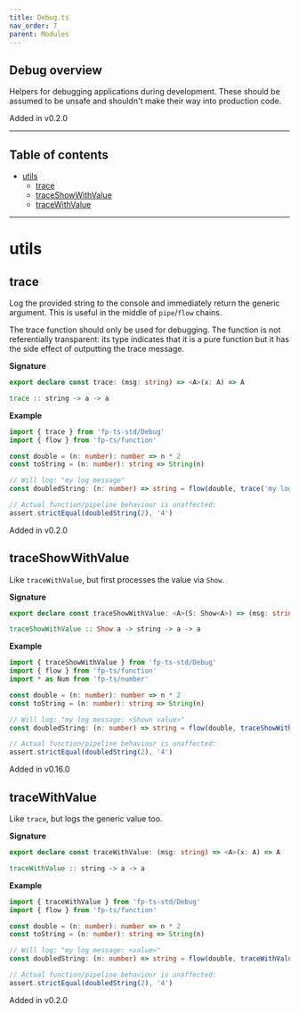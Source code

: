 ```yaml
---
title: Debug.ts
nav_order: 7
parent: Modules
---
```


## Debug overview

Helpers for debugging applications during development. These should be
assumed to be unsafe and shouldn't make their way into production code.

Added in v0.2.0

---

<h2 class="text-delta">Table of contents</h2>

- [utils](#utils)
  - [trace](#trace)
  - [traceShowWithValue](#traceshowwithvalue)
  - [traceWithValue](#tracewithvalue)

---

# utils

## trace

Log the provided string to the console and immediately return the generic
argument. This is useful in the middle of `pipe`/`flow` chains.

The trace function should only be used for debugging. The function is not
referentially transparent: its type indicates that it is a pure function but
it has the side effect of outputting the trace message.

**Signature**

```ts
export declare const trace: (msg: string) => <A>(x: A) => A
```

```hs
trace :: string -> a -> a
```

**Example**

```ts
import { trace } from 'fp-ts-std/Debug'
import { flow } from 'fp-ts/function'

const double = (n: number): number => n * 2
const toString = (n: number): string => String(n)

// Will log: "my log message"
const doubledString: (n: number) => string = flow(double, trace('my log message'), toString)

// Actual function/pipeline behaviour is unaffected:
assert.strictEqual(doubledString(2), '4')
```

Added in v0.2.0

## traceShowWithValue

Like `traceWithValue`, but first processes the value via `Show`.

**Signature**

```ts
export declare const traceShowWithValue: <A>(S: Show<A>) => (msg: string) => (x: A) => A
```

```hs
traceShowWithValue :: Show a -> string -> a -> a
```

**Example**

```ts
import { traceShowWithValue } from 'fp-ts-std/Debug'
import { flow } from 'fp-ts/function'
import * as Num from 'fp-ts/number'

const double = (n: number): number => n * 2
const toString = (n: number): string => String(n)

// Will log: "my log message: <Shown value>"
const doubledString: (n: number) => string = flow(double, traceShowWithValue(Num.Show)('my log message: '), toString)

// Actual function/pipeline behaviour is unaffected:
assert.strictEqual(doubledString(2), '4')
```

Added in v0.16.0

## traceWithValue

Like `trace`, but logs the generic value too.

**Signature**

```ts
export declare const traceWithValue: (msg: string) => <A>(x: A) => A
```

```hs
traceWithValue :: string -> a -> a
```

**Example**

```ts
import { traceWithValue } from 'fp-ts-std/Debug'
import { flow } from 'fp-ts/function'

const double = (n: number): number => n * 2
const toString = (n: number): string => String(n)

// Will log: "my log message: <value>"
const doubledString: (n: number) => string = flow(double, traceWithValue('my log message: '), toString)

// Actual function/pipeline behaviour is unaffected:
assert.strictEqual(doubledString(2), '4')
```

Added in v0.2.0
